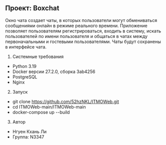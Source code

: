 ﻿Проект: Boxchat
----------------------------------
Окно чата создает чаты, в которых пользователи могут обмениваться сообщениями онлайн в режиме реального времени.
Приложение позволяет пользователям регистрироваться, входить в систему, искать пользователей по имени пользователя и общаться в чатах между первоначальными и гостевыми пользователями.
Чаты будут сохранены в интерфейсе чата.

1. Системные требования
- Python 3.19
- Docker версии 27.2.0, сборка 3ab4256
- PostgreSQL
- Nginx

2. Запуск
- git clone https://github.com/52hzNKL/ITMOWeb.git
- cd ITMOWeb-main/ITMOWeb-main
- docker-compose up --build  
    
3. Автор
- Нгуен Кхань Ли
- Группа: N3347
